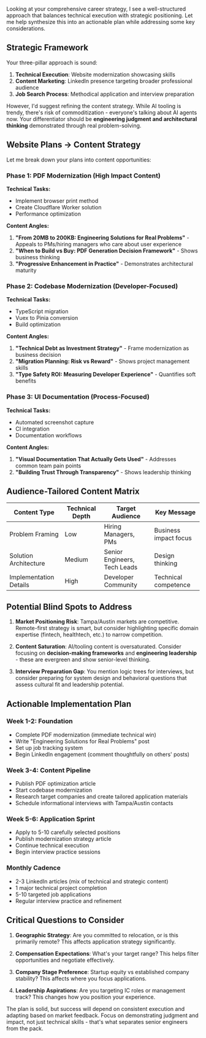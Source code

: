 Looking at your comprehensive career strategy, I see a well-structured approach that balances technical execution with strategic positioning. Let me help synthesize this into an actionable plan while addressing some key considerations.

## Strategic Framework

Your three-pillar approach is sound:

1. **Technical Execution**: Website modernization showcasing skills
2. **Content Marketing**: LinkedIn presence targeting broader professional audience
3. **Job Search Process**: Methodical application and interview preparation

However, I'd suggest refining the content strategy. While AI tooling is trendy, there's risk of commoditization - everyone's talking about AI agents now. Your differentiator should be **engineering judgment and architectural thinking** demonstrated through real problem-solving.

## Website Plans → Content Strategy

Let me break down your plans into content opportunities:

### Phase 1: PDF Modernization (High Impact Content)

**Technical Tasks:**

- Implement browser print method
- Create Cloudflare Worker solution
- Performance optimization

**Content Angles:**

1. **"From 20MB to 200KB: Engineering Solutions for Real Problems"** - Appeals to PMs/hiring managers who care about user experience
2. **"When to Build vs Buy: PDF Generation Decision Framework"** - Shows business thinking
3. **"Progressive Enhancement in Practice"** - Demonstrates architectural maturity

### Phase 2: Codebase Modernization (Developer-Focused)

**Technical Tasks:**

- TypeScript migration
- Vuex to Pinia conversion
- Build optimization

**Content Angles:**

1. **"Technical Debt as Investment Strategy"** - Frame modernization as business decision
2. **"Migration Planning: Risk vs Reward"** - Shows project management skills
3. **"Type Safety ROI: Measuring Developer Experience"** - Quantifies soft benefits

### Phase 3: UI Documentation (Process-Focused)

**Technical Tasks:**

- Automated screenshot capture
- CI integration
- Documentation workflows

**Content Angles:**

1. **"Visual Documentation That Actually Gets Used"** - Addresses common team pain points
2. **"Building Trust Through Transparency"** - Shows leadership thinking

## Audience-Tailored Content Matrix

| Content Type | Technical Depth | Target Audience | Key Message |
|--------------|----------------|-----------------|-------------|
| Problem Framing | Low | Hiring Managers, PMs | Business impact focus |
| Solution Architecture | Medium | Senior Engineers, Tech Leads | Design thinking |
| Implementation Details | High | Developer Community | Technical competence |

## Potential Blind Spots to Address

1. **Market Positioning Risk**: Tampa/Austin markets are competitive. Remote-first strategy is smart, but consider highlighting specific domain expertise (fintech, healthtech, etc.) to narrow competition.

2. **Content Saturation**: AI/tooling content is oversaturated. Consider focusing on **decision-making frameworks** and **engineering leadership** - these are evergreen and show senior-level thinking.

3. **Interview Preparation Gap**: You mention logic trees for interviews, but consider preparing for system design and behavioral questions that assess cultural fit and leadership potential.

## Actionable Implementation Plan

### Week 1-2: Foundation

- Complete PDF modernization (immediate technical win)
- Write "Engineering Solutions for Real Problems" post
- Set up job tracking system
- Begin LinkedIn engagement (comment thoughtfully on others' posts)

### Week 3-4: Content Pipeline

- Publish PDF optimization article
- Start codebase modernization
- Research target companies and create tailored application materials
- Schedule informational interviews with Tampa/Austin contacts

### Week 5-6: Application Sprint

- Apply to 5-10 carefully selected positions
- Publish modernization strategy article
- Continue technical execution
- Begin interview practice sessions

### Monthly Cadence

- 2-3 LinkedIn articles (mix of technical and strategic content)
- 1 major technical project completion
- 5-10 targeted job applications
- Regular interview practice and refinement

## Critical Questions to Consider

1. **Geographic Strategy**: Are you committed to relocation, or is this primarily remote? This affects application strategy significantly.

2. **Compensation Expectations**: What's your target range? This helps filter opportunities and negotiate effectively.

3. **Company Stage Preference**: Startup equity vs established company stability? This affects where you focus applications.

4. **Leadership Aspirations**: Are you targeting IC roles or management track? This changes how you position your experience.

The plan is solid, but success will depend on consistent execution and adapting based on market feedback. Focus on demonstrating judgment and impact, not just technical skills - that's what separates senior engineers from the pack.
